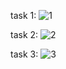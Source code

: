 task 1:
![1](https://github.com/MihirPatel1711/CODESOFT/assets/165588459/8c346b23-b1e0-4203-a277-e5cced2993f0)

task 2:
![2](https://github.com/MihirPatel1711/CODESOFT/assets/165588459/8ddaeebe-17fc-4346-827c-ef20d807e36a)

task 3:
![3](https://github.com/MihirPatel1711/CODESOFT/assets/165588459/0f007bd2-b049-4f8d-ac21-dbfa61fc51cd)
